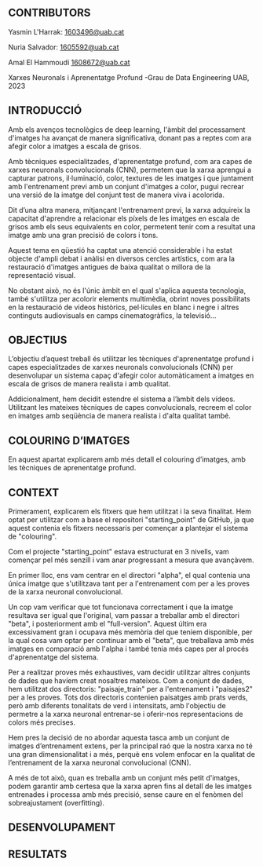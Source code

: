 ## CONTRIBUTORS
Yasmin L'Harrak: 1603496@uab.cat

Nuria Salvador: 1605592@uab.cat

Amal El Hammoudi 1608672@uab.cat

Xarxes Neuronals i Aprenentatge Profund -Grau de Data Engineering UAB, 2023


## INTRODUCCIÓ

Amb els avenços tecnològics de deep learning, l'àmbit del processament d'imatges ha avançat de manera significativa, donant pas a reptes com ara afegir color a imatges a escala de grisos.

Amb tècniques especialitzades, d'aprenentatge profund, com ara capes de xarxes neuronals convolucionals (CNN), permetem que la xarxa aprengui a capturar patrons, il·luminació, color, textures de les imatges i que juntament amb l'entrenament previ amb un conjunt d'imatges a color, pugui recrear una versió de la imatge del conjunt test de manera viva i acolorida.

Dit d’una altra manera, mitjançant l'entrenament previ, la xarxa adquireix la capacitat d'aprendre a relacionar els píxels de les imatges en escala de grisos amb els seus equivalents en color, permetent tenir com a resultat una imatge amb una gran precisió de colors i tons.

Aquest tema en qüestió ha captat una atenció considerable i ha estat objecte d'ampli debat i anàlisi en diversos cercles artístics, com ara la restauració d'imatges antigues de baixa qualitat o millora de la representació visual.

No obstant això, no és l'únic àmbit en el qual s'aplica aquesta tecnologia, també s'utilitza per acolorir elements multimèdia, obrint noves possibilitats en la restauració de videos històrics, pel·lícules en blanc i negre i altres continguts audiovisuals en camps cinematogràfics, la televisió…



## OBJECTIUS

L’objectiu d’aquest treball és utilitzar les tècniques d'aprenentatge profund i capes especialitzades de xarxes neuronals convolucionals (CNN) per desenvolupar un sistema capaç d'afegir color automàticament a imatges en escala de grisos de manera realista i amb qualitat. 

Addicionalment, hem decidit estendre el sistema a l’àmbit dels vídeos. Utilitzant les mateixes tècniques de capes convolucionals, recreem el color en imatges amb seqüència de manera realista i d'alta qualitat també. 




## COLOURING D’IMATGES

En aquest apartat explicarem amb més detall el colouring d’imatges, amb les tècniques de aprenentatge profund. 


## CONTEXT

Primerament, explicarem els fitxers que hem utilitzat i la seva finalitat. Hem optat per utilitzar com a base el repositori "starting_point" de GitHub, ja que aquest contenia els fitxers necessaris per començar a plantejar el sistema de "colouring".

Com el projecte "starting_point" estava estructurat en 3 nivells, vam començar pel més senzill i vam anar progressant a mesura que avançàvem.

En primer lloc, ens vam centrar en el directori "alpha", el qual contenia una única imatge que s'utilitzava tant per a l'entrenament com per a les proves de la xarxa neuronal convolucional.

Un cop vam verificar que tot funcionava correctament i que la imatge resultava ser igual que l'original, vam passar a treballar amb el directori "beta", i posteriorment amb el "full-version". Aquest últim era excessivament gran i ocupava més memòria del que teníem disponible, per la qual cosa vam optar per continuar amb el "beta", que treballava amb més imatges en comparació amb l'alpha i també tenia més capes per al procés d'aprenentatge del sistema.

Per a realitzar proves més exhaustives, vam decidir utilitzar altres conjunts de dades que havíem creat nosaltres mateixos. Com a conjunt de dades, hem utilitzat dos directoris: "paisaje_train" per a l'entrenament i "paisajes2" per a les proves. Tots dos directoris contenien paisatges amb prats verds, però amb diferents tonalitats de verd i intensitats, amb l'objectiu de permetre a la xarxa neuronal entrenar-se i oferir-nos representacions de colors més precises.

Hem pres la decisió de no abordar aquesta tasca amb un conjunt de imatges d’entrenament extens, per la principal raó que la nostra xarxa no té una gran dimensionalitat i a més, perquè ens volem enfocar en la qualitat de l’entrenament de la xarxa neuronal convolucional (CNN). 

A més de tot això, quan es treballa amb un conjunt més petit d'imatges, podem garantir amb certesa que la xarxa apren fins al detall de les imatges entrenades i processa amb més precisió, sense caure en el fenòmen del sobreajustament (overfitting). 




## DESENVOLUPAMENT 

## RESULTATS








